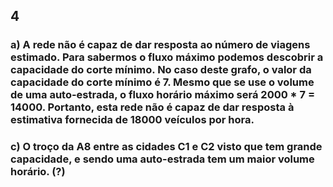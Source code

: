 ## 4
### a) A rede não é capaz de dar resposta ao número de viagens estimado. Para sabermos o fluxo máximo podemos descobrir a capacidade do corte mínimo. No caso deste grafo, o valor da capacidade do corte mínimo é 7. Mesmo que se use o volume de uma auto-estrada, o fluxo horário máximo será 2000 * 7 = 14000. Portanto, esta rede não é capaz de dar resposta à estimativa fornecida de 18000 veículos por hora.
### c) O troço da A8 entre as cidades C1 e C2 visto que tem grande capacidade, e sendo uma auto-estrada tem um maior volume horário. (?)